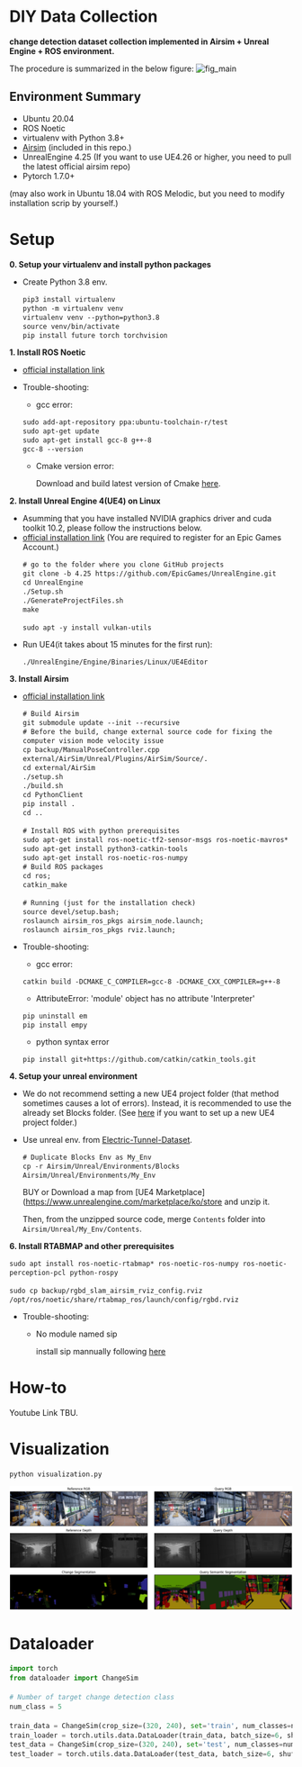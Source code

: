 # DIY Data Collection
**change detection dataset collection implemented in Airsim + Unreal Engine + ROS environment.**

 The procedure is summarized in the below figure:
![fig_main](fig/3d-cd-figure.png)

## Environment Summary

 - Ubuntu 20.04 
 - ROS Noetic
 - virtualenv with Python 3.8+
 - [Airsim](https://github.com/microsoft/AirSim) (included in this repo.)
 - UnrealEngine 4.25 (If you want to use UE4.26 or higher, you need to pull the latest official airsim repo)
 - Pytorch 1.7.0+
 
 (may also work in Ubuntu 18.04 with ROS Melodic, but you need to modify installation scrip by yourself.)
 
 # Setup
 
  **0. Setup your virtualenv and install python packages**
   - Create Python 3.8 env.
     ``` 
     pip3 install virtualenv
     python -m virtualenv venv
     virtualenv venv --python=python3.8
     source venv/bin/activate
     pip install future torch torchvision
     ```
    
 **1. Install ROS Noetic**
  - [official installation link](http://wiki.ros.org/noetic/Installation/Ubuntu) 
  - Trouble-shooting:
    - gcc error:
    
    ```
    sudo add-apt-repository ppa:ubuntu-toolchain-r/test
    sudo apt-get update
    sudo apt-get install gcc-8 g++-8
    gcc-8 --version
    ```
    - Cmake version error:
    
      Download and build latest version of Cmake [here](https://snowdeer.github.io/linux/2018/04/10/upgrade-cmake/https://cmake.org/download/).
   
 
 **2. Install Unreal Engine 4(UE4) on Linux**
  - Asumming that you have installed NVIDIA graphics driver and cuda toolkit 10.2, please follow the instructions below.
  - [official installation link](https://docs.unrealengine.com/ko/Platforms/Linux/BeginnerLinuxDeveloper/SettingUpAnUnrealWorkflow/index.html) 
    (You are required to register for an Epic Games Account.)
    ```
    # go to the folder where you clone GitHub projects
    git clone -b 4.25 https://github.com/EpicGames/UnrealEngine.git
    cd UnrealEngine
    ./Setup.sh
    ./GenerateProjectFiles.sh
    make
    
    sudo apt -y install vulkan-utils
    ```
  - Run UE4(it takes about 15 minutes for the first run):
    ```
    ./UnrealEngine/Engine/Binaries/Linux/UE4Editor
    ```
    
 
 **3. Install Airsim**
  - [official installation link](https://microsoft.github.io/AirSim/build_linux/#pre-build-setup) 
    ```
    # Build Airsim
    git submodule update --init --recursive
    # Before the build, change external source code for fixing the computer vision mode velocity issue
    cp backup/ManualPoseController.cpp external/AirSim/Unreal/Plugins/AirSim/Source/.
    cd external/AirSim
    ./setup.sh
    ./build.sh
    cd PythonClient
    pip install .
    cd ..
    
    # Install ROS with python prerequisites
    sudo apt-get install ros-noetic-tf2-sensor-msgs ros-noetic-mavros*
    sudo apt-get install python3-catkin-tools
    sudo apt-get install ros-noetic-ros-numpy
    # Build ROS packages
    cd ros;
    catkin_make
    
    # Running (just for the installation check)
    source devel/setup.bash;
    roslaunch airsim_ros_pkgs airsim_node.launch;
    roslaunch airsim_ros_pkgs rviz.launch;
    ```
  - Trouble-shooting:
    - gcc error:
    ```
    catkin build -DCMAKE_C_COMPILER=gcc-8 -DCMAKE_CXX_COMPILER=g++-8
    ```
    - AttributeError: 'module' object has no attribute 'Interpreter'
    ```
    pip uninstall em
    pip install empy
    ```
    
    - python syntax error
    ```
    pip install git+https://github.com/catkin/catkin_tools.git
    ```
    
    
 **4. Setup your unreal environment**
   - We do not recommend setting a new UE4 project folder (that method sometimes causes a lot of errors). 
     Instead, it is recommended to use the already set Blocks folder.
     (See [here](https://microsoft.github.io/AirSim/unreal_custenv/) if you want to set up a new UE4 project folder.)
   - Use unreal env. from [Electric-Tunnel-Dataset](https://github.com/SAMMiCA/Scenario1-ElectricTunnel-Dataset).
     ```
     # Duplicate Blocks Env as My_Env
     cp -r Airsim/Unreal/Environments/Blocks Airsim/Unreal/Environments/My_Env
     ```
     BUY or Download a map from [UE4 Marketplace](https://www.unrealengine.com/marketplace/ko/store and unzip it.
     
     Then, from the unzipped source code, merge `Contents` folder into `Airsim/Unreal/My_Env/Contents`. 
   

 
 **6. Install RTABMAP and other prerequisites**
```
sudo apt install ros-noetic-rtabmap* ros-noetic-ros-numpy ros-noetic-perception-pcl python-rospy

sudo cp backup/rgbd_slam_airsim_rviz_config.rviz /opt/ros/noetic/share/rtabmap_ros/launch/config/rgbd.rviz

```
     
   - Trouble-shooting:
     
       - No module named sip
    
         install sip mannually following [here](https://wiki.debianusers.or.kr/index.php?title=PyQt_%EC%84%A4%EC%B9%98%ED%95%98%EA%B8%B0#SIP_.EC.84.A4.EC.B9.98)
       

# How-to 

Youtube Link TBU.

# Visualization
```
python visualization.py
```
<p align="center"><img src="../fig/visualization.png"></p>


# Dataloader



```python
import torch
from dataloader import ChangeSim

# Number of target change detection class
num_class = 5

train_data = ChangeSim(crop_size=(320, 240), set='train', num_classes=num_class)
train_loader = torch.utils.data.DataLoader(train_data, batch_size=6, shuffle=True)
test_data = ChangeSim(crop_size=(320, 240), set='test', num_classes=num_class)
test_loader = torch.utils.data.DataLoader(test_data, batch_size=6, shuffle=False)
```
